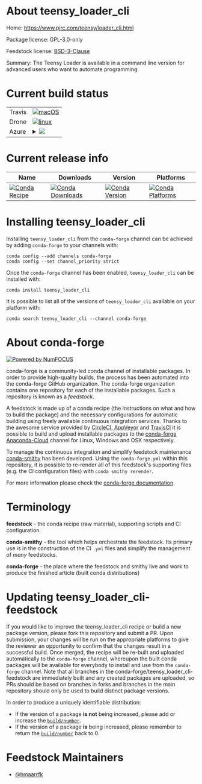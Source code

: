 About teensy_loader_cli
=======================

Home: https://www.pjrc.com/teensy/loader_cli.html

Package license: GPL-3.0-only

Feedstock license: [BSD-3-Clause](https://github.com/conda-forge/teensy_loader_cli-feedstock/blob/master/LICENSE.txt)

Summary: The Teensy Loader is available in a command line version for advanced users who want to automate programming

Current build status
====================


<table><tr>
    <td>Travis</td>
    <td>
      <a href="https://travis-ci.com/conda-forge/teensy_loader_cli-feedstock">
        <img alt="macOS" src="https://img.shields.io/travis/com/conda-forge/teensy_loader_cli-feedstock/master.svg?label=macOS">
      </a>
    </td>
  </tr><tr>
    <td>Drone</td>
    <td>
      <a href="https://cloud.drone.io/conda-forge/teensy_loader_cli-feedstock">
        <img alt="linux" src="https://img.shields.io/drone/build/conda-forge/teensy_loader_cli-feedstock/master.svg?label=Linux">
      </a>
    </td>
  </tr>
    
  <tr>
    <td>Azure</td>
    <td>
      <details>
        <summary>
          <a href="https://dev.azure.com/conda-forge/feedstock-builds/_build/latest?definitionId=8770&branchName=master">
            <img src="https://dev.azure.com/conda-forge/feedstock-builds/_apis/build/status/teensy_loader_cli-feedstock?branchName=master">
          </a>
        </summary>
        <table>
          <thead><tr><th>Variant</th><th>Status</th></tr></thead>
          <tbody><tr>
              <td>linux_64</td>
              <td>
                <a href="https://dev.azure.com/conda-forge/feedstock-builds/_build/latest?definitionId=8770&branchName=master">
                  <img src="https://dev.azure.com/conda-forge/feedstock-builds/_apis/build/status/teensy_loader_cli-feedstock?branchName=master&jobName=linux&configuration=linux_64_" alt="variant">
                </a>
              </td>
            </tr><tr>
              <td>linux_aarch64</td>
              <td>
                <a href="https://dev.azure.com/conda-forge/feedstock-builds/_build/latest?definitionId=8770&branchName=master">
                  <img src="https://dev.azure.com/conda-forge/feedstock-builds/_apis/build/status/teensy_loader_cli-feedstock?branchName=master&jobName=linux&configuration=linux_aarch64_" alt="variant">
                </a>
              </td>
            </tr><tr>
              <td>linux_ppc64le</td>
              <td>
                <a href="https://dev.azure.com/conda-forge/feedstock-builds/_build/latest?definitionId=8770&branchName=master">
                  <img src="https://dev.azure.com/conda-forge/feedstock-builds/_apis/build/status/teensy_loader_cli-feedstock?branchName=master&jobName=linux&configuration=linux_ppc64le_" alt="variant">
                </a>
              </td>
            </tr><tr>
              <td>osx_64</td>
              <td>
                <a href="https://dev.azure.com/conda-forge/feedstock-builds/_build/latest?definitionId=8770&branchName=master">
                  <img src="https://dev.azure.com/conda-forge/feedstock-builds/_apis/build/status/teensy_loader_cli-feedstock?branchName=master&jobName=osx&configuration=osx_64_" alt="variant">
                </a>
              </td>
            </tr><tr>
              <td>win_64</td>
              <td>
                <a href="https://dev.azure.com/conda-forge/feedstock-builds/_build/latest?definitionId=8770&branchName=master">
                  <img src="https://dev.azure.com/conda-forge/feedstock-builds/_apis/build/status/teensy_loader_cli-feedstock?branchName=master&jobName=win&configuration=win_64_" alt="variant">
                </a>
              </td>
            </tr>
          </tbody>
        </table>
      </details>
    </td>
  </tr>
</table>

Current release info
====================

| Name | Downloads | Version | Platforms |
| --- | --- | --- | --- |
| [![Conda Recipe](https://img.shields.io/badge/recipe-teensy_loader_cli-green.svg)](https://anaconda.org/conda-forge/teensy_loader_cli) | [![Conda Downloads](https://img.shields.io/conda/dn/conda-forge/teensy_loader_cli.svg)](https://anaconda.org/conda-forge/teensy_loader_cli) | [![Conda Version](https://img.shields.io/conda/vn/conda-forge/teensy_loader_cli.svg)](https://anaconda.org/conda-forge/teensy_loader_cli) | [![Conda Platforms](https://img.shields.io/conda/pn/conda-forge/teensy_loader_cli.svg)](https://anaconda.org/conda-forge/teensy_loader_cli) |

Installing teensy_loader_cli
============================

Installing `teensy_loader_cli` from the `conda-forge` channel can be achieved by adding `conda-forge` to your channels with:

```
conda config --add channels conda-forge
conda config --set channel_priority strict
```

Once the `conda-forge` channel has been enabled, `teensy_loader_cli` can be installed with:

```
conda install teensy_loader_cli
```

It is possible to list all of the versions of `teensy_loader_cli` available on your platform with:

```
conda search teensy_loader_cli --channel conda-forge
```


About conda-forge
=================

[![Powered by NumFOCUS](https://img.shields.io/badge/powered%20by-NumFOCUS-orange.svg?style=flat&colorA=E1523D&colorB=007D8A)](http://numfocus.org)

conda-forge is a community-led conda channel of installable packages.
In order to provide high-quality builds, the process has been automated into the
conda-forge GitHub organization. The conda-forge organization contains one repository
for each of the installable packages. Such a repository is known as a *feedstock*.

A feedstock is made up of a conda recipe (the instructions on what and how to build
the package) and the necessary configurations for automatic building using freely
available continuous integration services. Thanks to the awesome service provided by
[CircleCI](https://circleci.com/), [AppVeyor](https://www.appveyor.com/)
and [TravisCI](https://travis-ci.com/) it is possible to build and upload installable
packages to the [conda-forge](https://anaconda.org/conda-forge)
[Anaconda-Cloud](https://anaconda.org/) channel for Linux, Windows and OSX respectively.

To manage the continuous integration and simplify feedstock maintenance
[conda-smithy](https://github.com/conda-forge/conda-smithy) has been developed.
Using the ``conda-forge.yml`` within this repository, it is possible to re-render all of
this feedstock's supporting files (e.g. the CI configuration files) with ``conda smithy rerender``.

For more information please check the [conda-forge documentation](https://conda-forge.org/docs/).

Terminology
===========

**feedstock** - the conda recipe (raw material), supporting scripts and CI configuration.

**conda-smithy** - the tool which helps orchestrate the feedstock.
                   Its primary use is in the construction of the CI ``.yml`` files
                   and simplify the management of *many* feedstocks.

**conda-forge** - the place where the feedstock and smithy live and work to
                  produce the finished article (built conda distributions)


Updating teensy_loader_cli-feedstock
====================================

If you would like to improve the teensy_loader_cli recipe or build a new
package version, please fork this repository and submit a PR. Upon submission,
your changes will be run on the appropriate platforms to give the reviewer an
opportunity to confirm that the changes result in a successful build. Once
merged, the recipe will be re-built and uploaded automatically to the
`conda-forge` channel, whereupon the built conda packages will be available for
everybody to install and use from the `conda-forge` channel.
Note that all branches in the conda-forge/teensy_loader_cli-feedstock are
immediately built and any created packages are uploaded, so PRs should be based
on branches in forks and branches in the main repository should only be used to
build distinct package versions.

In order to produce a uniquely identifiable distribution:
 * If the version of a package **is not** being increased, please add or increase
   the [``build/number``](https://docs.conda.io/projects/conda-build/en/latest/resources/define-metadata.html#build-number-and-string).
 * If the version of a package **is** being increased, please remember to return
   the [``build/number``](https://docs.conda.io/projects/conda-build/en/latest/resources/define-metadata.html#build-number-and-string)
   back to 0.

Feedstock Maintainers
=====================

* [@hmaarrfk](https://github.com/hmaarrfk/)

